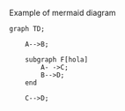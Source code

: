 Example of mermaid diagram

```mermaid
graph TD;

    A-->B;

    subgraph F[hola]
        A- ->C;
        B-->D;
    end

    C-->D;
```
